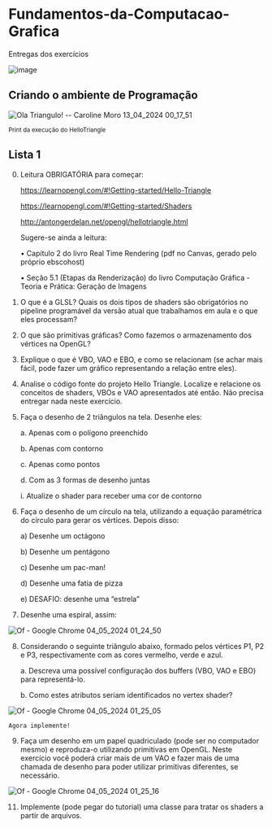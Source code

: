 # Fundamentos-da-Computacao-Grafica
Entregas dos exercícios

![image](https://github.com/Shokinho/Fundamentos-da-Computacao-Grafica/assets/99108215/a69c4f5c-5a6b-4349-a809-064d2ac2a526)

## Criando o ambiente de Programação
![Ola Triangulo! -- Caroline Moro 13_04_2024 00_17_51](https://github.com/Shokinho/Fundamentos-da-Computacao-Grafica/assets/99108215/4507ff93-6fdf-4e80-86b6-d20cb3543a03)

<sup>Print da execução do HelloTriangle</sup>

## Lista 1
0. Leitura OBRIGATÓRIA para começar:

    https://learnopengl.com/#!Getting-started/Hello-Triangle

    https://learnopengl.com/#!Getting-started/Shaders

    http://antongerdelan.net/opengl/hellotriangle.html

    Sugere-se ainda a leitura:

    • Capítulo 2 do livro Real Time Rendering (pdf no Canvas, gerado pelo próprio
ebscohost)

    • Seção 5.1 (Etapas da Renderização) do livro Computação Gráfica - Teoria e Prática:
Geração de Imagens

1. O que é a GLSL? Quais os dois tipos de shaders são obrigatórios no pipeline programável
da versão atual que trabalhamos em aula e o que eles processam?

2. O que são primitivas gráficas? Como fazemos o armazenamento dos vértices na OpenGL?

3. Explique o que é VBO, VAO e EBO, e como se relacionam (se achar mais fácil, pode fazer
um gráfico representando a relação entre eles).

4. Analise o código fonte do projeto Hello Triangle. Localize e relacione os conceitos de
shaders, VBOs e VAO apresentados até então. Não precisa entregar nada neste exercício.

5. Faça o desenho de 2 triângulos na tela. Desenhe eles:

    a. Apenas com o polígono preenchido

    b. Apenas com contorno

    c. Apenas como pontos

    d. Com as 3 formas de desenho juntas

    i. Atualize o shader para receber uma cor de contorno

6. Faça o desenho de um círculo na tela, utilizando a equação paramétrica do círculo para
gerar os vértices. Depois disso:

    a) Desenhe um octágono

    b) Desenhe um pentágono

    c) Desenhe um pac-man!

    d) Desenhe uma fatia de pizza

    e) DESAFIO: desenhe uma “estrela”

7. Desenhe uma espiral, assim:

![Of - Google Chrome 04_05_2024 01_24_50](https://github.com/Shokinho/Fundamentos-da-Computacao-Grafica/assets/99108215/13981e8d-ae69-4f56-b4ee-d9abfa886d74)

8. Considerando o seguinte triângulo abaixo, formado pelos vértices P1, P2 e P3,
respectivamente com as cores vermelho, verde e azul.

    a. Descreva uma possível configuração dos buffers (VBO, VAO e EBO) para
representá-lo.

    b. Como estes atributos seriam identificados no vertex shader?

![Of - Google Chrome 04_05_2024 01_25_05](https://github.com/Shokinho/Fundamentos-da-Computacao-Grafica/assets/99108215/3ada3120-8820-4a87-8260-f01de15420df)

    Agora implemente!

9. Faça um desenho em um papel quadriculado (pode ser no computador mesmo) e
reproduza-o utilizando primitivas em OpenGL. Neste exercício você poderá criar mais de um
VAO e fazer mais de uma chamada de desenho para poder utilizar primitivas diferentes, se
necessário.

![Of - Google Chrome 04_05_2024 01_25_16](https://github.com/Shokinho/Fundamentos-da-Computacao-Grafica/assets/99108215/23f79699-c1ed-4da9-a908-69e4c6e7b6d5)

11. Implemente (pode pegar do tutorial) uma classe para tratar os shaders a partir de
arquivos.
